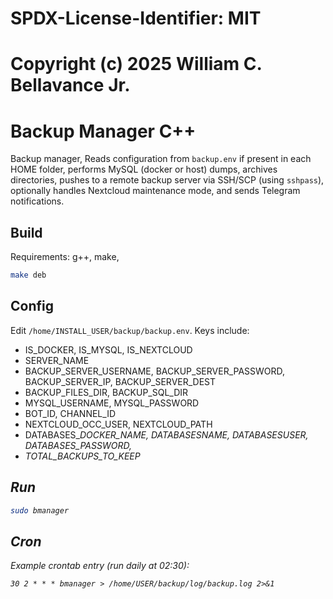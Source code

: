 # SPDX-License-Identifier: MIT
# Copyright (c) 2025 William C. Bellavance Jr.
# Backup Manager C++

Backup manager, Reads configuration from `backup.env` if present in each HOME folder, performs MySQL (docker or host) dumps, archives directories, pushes to a remote backup server via SSH/SCP (using `sshpass`), optionally handles Nextcloud maintenance mode, and sends Telegram notifications.

## Build

Requirements: g++, make,

```bash
make deb
```

## Config

Edit `/home/INSTALL_USER/backup/backup.env`. Keys include:
- IS_DOCKER, IS_MYSQL, IS_NEXTCLOUD
- SERVER_NAME
- BACKUP_SERVER_USERNAME, BACKUP_SERVER_PASSWORD, BACKUP_SERVER_IP, BACKUP_SERVER_DEST
- BACKUP_FILES_DIR, BACKUP_SQL_DIR
- MYSQL_USERNAME, MYSQL_PASSWORD
- BOT_ID, CHANNEL_ID
- NEXTCLOUD_OCC_USER, NEXTCLOUD_PATH
- DATABASES_<i>_DOCKER_NAME, DATABASES_<i>_NAME, DATABASES_<i>_USER, DATABASES_<i>_PASSWORD,
- TOTAL_BACKUPS_TO_KEEP

## Run

```bash
sudo bmanager
```

## Cron

Example crontab entry (run daily at 02:30):

```cron
30 2 * * * bmanager > /home/USER/backup/log/backup.log 2>&1
```

